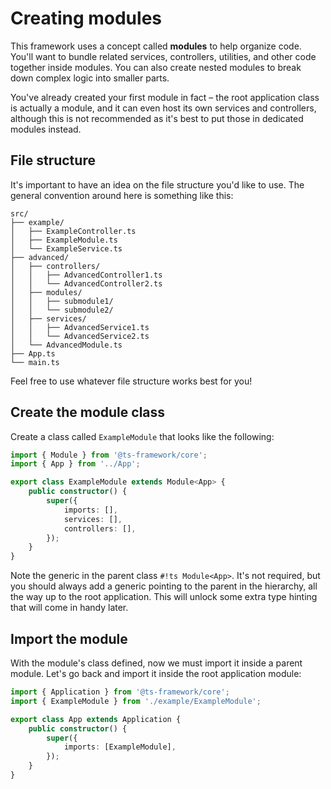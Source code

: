 # Creating modules

This framework uses a concept called **modules** to help organize code. You'll want to bundle related services,
controllers, utilities, and other code together inside modules. You can also create nested modules to break down
complex logic into smaller parts.

You've already created your first module in fact – the root application class is actually a module, and it can even
host its own services and controllers, although this is not recommended as it's best to put those in dedicated modules
instead.

## File structure

It's important to have an idea on the file structure you'd like to use. The general convention around here is
something like this:

```
src/
├── example/
│   ├── ExampleController.ts
│   ├── ExampleModule.ts
│   └── ExampleService.ts
├── advanced/
│   ├── controllers/
│   │   ├── AdvancedController1.ts
│   │   └── AdvancedController2.ts
│   ├── modules/
│   │   ├── submodule1/
│   │   └── submodule2/
│   ├── services/
│   │   ├── AdvancedService1.ts
│   │   └── AdvancedService2.ts
│   └── AdvancedModule.ts
├── App.ts
└── main.ts
```

Feel free to use whatever file structure works best for you!

## Create the module class

Create a class called `ExampleModule` that looks like the following:

```ts title="src/example/ExampleModule.ts"
import { Module } from '@ts-framework/core';
import { App } from '../App';

export class ExampleModule extends Module<App> {
	public constructor() {
		super({
			imports: [],
			services: [],
			controllers: [],
		});
	}
}
```

Note the generic in the parent class `#!ts Module<App>`. It's not required, but you should always add a generic
pointing to the parent in the hierarchy, all the way up to the root application. This will unlock some extra type
hinting that will come in handy later.

## Import the module

With the module's class defined, now we must import it inside a parent module. Let's go back and import it inside the
root application module:

```ts title="src/App.ts"
import { Application } from '@ts-framework/core';
import { ExampleModule } from './example/ExampleModule';

export class App extends Application {
	public constructor() {
		super({
			imports: [ExampleModule],
		});
	}
}
```
